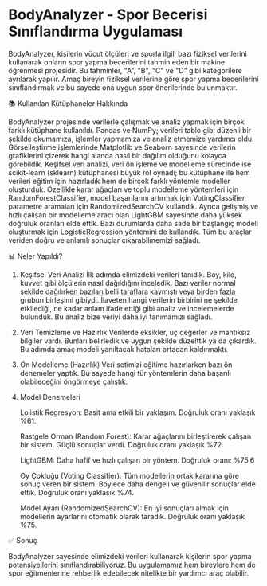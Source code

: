 # BodyAnalyzer - Spor Becerisi Sınıflandırma Uygulaması
BodyAnalyzer, kişilerin vücut ölçüleri ve sporla ilgili bazı fiziksel verilerini kullanarak onların spor yapma becerilerini tahmin eden bir makine öğrenmesi projesidir. Bu tahminler, "A", "B", "C" ve "D" gibi kategorilere ayrılarak yapılır. Amaç bireyin fiziksel verilerine göre spor yapma becerilerini sınıflandırmak ve bu sayede ona uygun spor önerilerinde bulunmaktır.

📚 Kullanılan Kütüphaneler Hakkında

BodyAnalyzer projesinde verilerle çalışmak ve analiz yapmak için birçok farklı kütüphane kullanıldı. Pandas ve NumPy; verileri tablo gibi düzenli bir şekilde okumamıza, işlemler yapmamıza ve analiz etmemize yardımcı oldu. Görselleştirme işlemlerinde Matplotlib ve Seaborn sayesinde verilerin grafiklerini çizerek hangi alanda nasıl bir dağılım olduğunu kolayca görebildik. Keşifsel veri analizi, veri ön işleme ve modelleme sürecinde ise scikit-learn (sklearn) kütüphanesi büyük rol oynadı; bu kütüphane ile hem verileri eğitim için hazırladık hem de birçok farklı yöntemle modeller oluşturduk. Özellikle karar ağaçları ve toplu modelleme yöntemleri için RandomForestClassifier, model başarılarını artırmak için VotingClassifier, parametre aramaları için RandomizedSearchCV kullandık. Ayrıca gelişmiş ve hızlı çalışan bir modelleme aracı olan LightGBM sayesinde daha yüksek doğruluk oranları elde ettik. Bazı durumlarda daha sade bir başlangıç modeli oluşturmak için LogisticRegression yöntemini de kullandık. Tüm bu araçlar veriden doğru ve anlamlı sonuçlar çıkarabilmemizi sağladı.

📊 Neler Yapıldı?

1. Keşifsel Veri Analizi
İlk adımda elimizdeki verileri tanıdık. Boy, kilo, kuvvet gibi ölçülerin nasıl dağıldığını inceledik. Bazı veriler normal şekilde dağılırken bazıları belli taraflara kaymıştı veya birden fazla grubun birleşimi gibiydi. İlaveten hangi verilerin birbirini ne şekilde etkilediği, ne kadar anlam ifade ettiği gibi analiz ve incelemelerde bulunduk. Bu analiz bize veriyi daha iyi tanımamızı sağladı.

2. Veri Temizleme ve Hazırlık
Verilerde eksikler, uç değerler ve mantıksız bilgiler vardı. Bunları belirledik ve uygun şekilde düzelttik ya da çıkardık. Bu adımda amaç modeli yanıltacak hataları ortadan kaldırmaktı.

3. Ön Modelleme (Hazırlık)
Veri setimizi eğitime hazırlarken bazı ön denemeler yaptık. Bu sayede hangi tür yöntemlerin daha başarılı olabileceğini öngörmeye çalıştık.

4. Model Denemeleri

    Lojistik Regresyon: Basit ama etkili bir yaklaşım. Doğruluk oranı yaklaşık %61.

    Rastgele Orman (Random Forest): Karar ağaçlarını birleştirerek çalışan bir sistem. Güçlü sonuçlar verdi. Doğruluk oranı yaklaşık %72.

    LightGBM: Daha hafif ve hızlı çalışan bir yöntem. Doğruluk oranı: %75.6

    Oy Çokluğu (Voting Classifier): Tüm modellerin ortak kararına göre sonuç veren bir sistem. Böylece daha dengeli ve güvenilir sonuçlar elde ettik. Doğruluk oranı yaklaşık %74.

    Model Ayarı (RandomizedSearchCV): En iyi sonuçları almak için modellerin ayarlarını otomatik olarak taradık. Doğruluk oranı yaklaşık %75.

✅ Sonuç

BodyAnalyzer sayesinde elimizdeki verileri kullanarak kişilerin spor yapma potansiyellerini sınıflandırabiliyoruz. Bu uygulamamız hem bireylere hem de spor eğitmenlerine rehberlik edebilecek nitelikte bir yardımcı araç olabilir.
